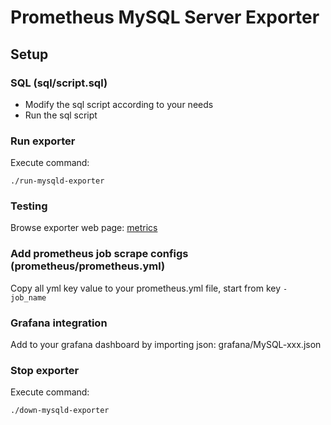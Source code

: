 # Prometheus MySQL Server Exporter

## Setup

### SQL (sql/script.sql)

- Modify the sql script according to your needs
- Run the sql script

### Run exporter

Execute command:

```shell
./run-mysqld-exporter
```

### Testing

Browse exporter web page: [metrics](http://localhost:9104/metrics)

### Add prometheus job scrape configs (prometheus/prometheus.yml)

Copy all yml key value to your prometheus.yml file, start from key <code>- job_name</code>

### Grafana integration

Add to your grafana dashboard by importing json: grafana/MySQL-xxx.json

### Stop exporter

Execute command:

```shell
./down-mysqld-exporter
```